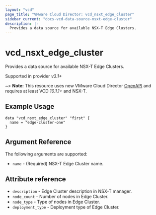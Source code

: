 ```yaml
---
layout: "vcd"
page_title: "VMware Cloud Director: vcd_nsxt_edge_cluster"
sidebar_current: "docs-vcd-data-source-nsxt-edge-cluster"
description: |-
  Provides a data source for available NSX-T Edge Clusters.
---
```


# vcd\_nsxt\_edge\_cluster

Provides a data source for available NSX-T Edge Clusters.

Supported in provider *v3.1+*

~> **Note:** This resource uses new VMware Cloud Director
[OpenAPI](https://code.vmware.com/docs/11982/getting-started-with-vmware-cloud-director-openapi) and
requires at least VCD *10.1.1+* and NSX-T.

## Example Usage 

```hcl
data "vcd_nsxt_edge_cluster" "first" {
  name = "edge-cluster-one"
}
```


## Argument Reference

The following arguments are supported:

* `name` - (Required) NSX-T Edge Cluster name.

## Attribute reference

* `description` - Edge Cluster description in NSX-T manager.
* `node_count` - Number of nodes in Edge Cluster.
* `node_type` - Type of nodes in Edge Cluster.
* `deployment_type` - Deployment type of Edge Cluster.